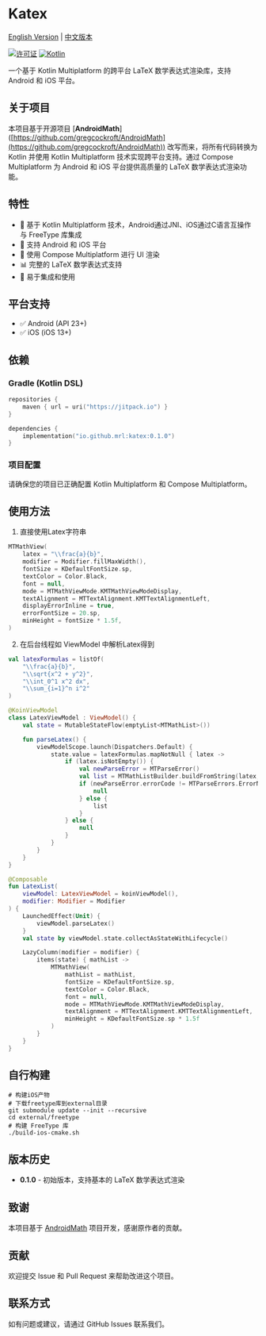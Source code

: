 # Katex

[English Version](README-en.md) | [中文版本](README.md)

[![许可证](https://img.shields.io/badge/License-BSD%202--Clause-orange.svg)](https://opensource.org/licenses/BSD-2-Clause)
[![Kotlin](https://img.shields.io/badge/kotlin-multiplatform-blue.svg?logo=kotlin)]([http://kotlinlang.org](https://www.jetbrains.com/kotlin-multiplatform/))

一个基于 Kotlin Multiplatform 的跨平台 LaTeX 数学表达式渲染库，支持 Android 和 iOS 平台。

## 关于项目

本项目基于开源项目 [**AndroidMath**] ([https://github.com/gregcockroft/AndroidMath](https://github.com/gregcockroft/AndroidMath))
改写而来，将所有代码转换为 Kotlin 并使用 Kotlin Multiplatform 技术实现跨平台支持。通过 Compose
Multiplatform 为 Android 和 iOS 平台提供高质量的 LaTeX 数学表达式渲染功能。

## 特性

- 🚀 基于 Kotlin Multiplatform 技术，Android通过JNI、iOS通过C语言互操作与 FreeType 库集成
- 📱 支持 Android 和 iOS 平台
- 🎨 使用 Compose Multiplatform 进行 UI 渲染
- 📊 完整的 LaTeX 数学表达式支持
- 🔧 易于集成和使用

## 平台支持

- ✅ Android (API 23+)
- ✅ iOS (iOS 13+)

## 依赖

### Gradle (Kotlin DSL)

```kotlin
repositories {
    maven { url = uri("https://jitpack.io") }
}

dependencies {
    implementation("io.github.mrl:katex:0.1.0")
}
```

### 项目配置

请确保您的项目已正确配置 Kotlin Multiplatform 和 Compose Multiplatform。

## 使用方法

1. 直接使用Latex字符串

```kotlin
MTMathView(
    latex = "\\frac{a}{b}",
    modifier = Modifier.fillMaxWidth(),
    fontSize = KDefaultFontSize.sp,
    textColor = Color.Black,
    font = null,
    mode = MTMathViewMode.KMTMathViewModeDisplay,
    textAlignment = MTTextAlignment.KMTTextAlignmentLeft,
    displayErrorInline = true,
    errorFontSize = 20.sp,
    minHeight = fontSize * 1.5f,
)
```

2. 在后台线程如 ViewModel 中解析Latex得到

```kotlin
val latexFormulas = listOf(
    "\\frac{a}{b}",
    "\\sqrt{x^2 + y^2}",
    "\\int_0^1 x^2 dx",
    "\\sum_{i=1}^n i^2"
)

@KoinViewModel
class LatexViewModel : ViewModel() {
    val state = MutableStateFlow(emptyList<MTMathList>())

    fun parseLatex() {
        viewModelScope.launch(Dispatchers.Default) {
            state.value = latexFormulas.mapNotNull { latex ->
                if (latex.isNotEmpty()) {
                    val newParseError = MTParseError()
                    val list = MTMathListBuilder.buildFromString(latex, newParseError)
                    if (newParseError.errorCode != MTParseErrors.ErrorNone) {
                        null
                    } else {
                        list
                    }
                } else {
                    null
                }
            }
        }
    }
}
```

```kotlin
@Composable
fun LatexList(
    viewModel: LatexViewModel = koinViewModel(),
    modifier: Modifier = Modifier
) {
    LaunchedEffect(Unit) {
        viewModel.parseLatex()
    }
    val state by viewModel.state.collectAsStateWithLifecycle()

    LazyColumn(modifier = modifier) {
        items(state) { mathList ->
            MTMathView(
                mathList = mathList,
                fontSize = KDefaultFontSize.sp,
                textColor = Color.Black,
                font = null,
                mode = MTMathViewMode.KMTMathViewModeDisplay,
                textAlignment = MTTextAlignment.KMTTextAlignmentLeft,
                minHeight = KDefaultFontSize.sp * 1.5f
            )
        }
    }
}
```

## 自行构建

```shell script
# 构建iOS产物
# 下载freetype库到external目录
git submodule update --init --recursive
cd external/freetype
# 构建 FreeType 库
./build-ios-cmake.sh
```

## 版本历史

- **0.1.0** - 初始版本，支持基本的 LaTeX 数学表达式渲染

## 致谢

本项目基于 [AndroidMath](https://github.com/gregcockroft/AndroidMath) 项目开发，感谢原作者的贡献。

## 贡献

欢迎提交 Issue 和 Pull Request 来帮助改进这个项目。

## 联系方式

如有问题或建议，请通过 GitHub Issues 联系我们。
